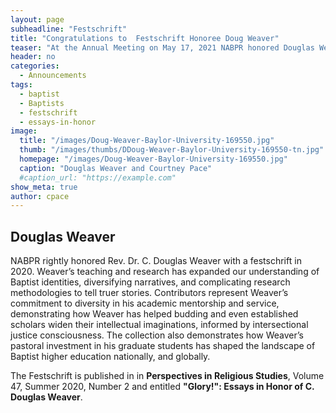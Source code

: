 ```yaml
---
layout: page
subheadline: "Festschrift"
title: "Congratulations to  Festschrift Honoree Doug Weaver"
teaser: "At the Annual Meeting on May 17, 2021 NABPR honored Douglas Weaver of Baylor University with a Festschrift."
header: no
categories:
  - Announcements
tags:
  - baptist
  - Baptists
  - festschrift
  - essays-in-honor
image:
  title: "/images/Doug-Weaver-Baylor-University-169550.jpg"
  thumb: "/images/thumbs/DDoug-Weaver-Baylor-University-169550-tn.jpg"
  homepage: "/images/Doug-Weaver-Baylor-University-169550.jpg"
  caption: "Douglas Weaver and Courtney Pace"
  #caption_url: "https://example.com"
show_meta: true
author: cpace
---
```

## Douglas Weaver
NABPR rightly honored Rev. Dr. C. Douglas Weaver with a festschrift in 2020. Weaver’s teaching and research has expanded our understanding of Baptist identities, diversifying narratives, and complicating research methodologies to tell truer stories. Contributors represent Weaver’s commitment to diversity in his academic mentorship and service, demonstrating how Weaver has helped budding and even established scholars widen their intellectual imaginations, informed by intersectional justice consciousness. The collection also demonstrates how Weaver’s pastoral investment in his graduate students has shaped the landscape of Baptist higher education nationally, and globally.

The Festschrift is published in in **Perspectives in Religious Studies**, Volume 47, Summer 2020, Number 2 and entitled **"Glory!": Essays in Honor of C. Douglas Weaver**.
